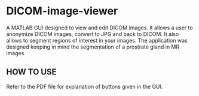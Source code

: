 # DICOM-image-viewer

A MATLAB GUI designed to view and edit DICOM images.
It allows a user to anonymize DICOM images, convert to JPG and back to DICOM. It also allows to segment regions of interest in your images. The application was designed keeping in mind the segmentation of a prostrate gland in MR images.

## HOW TO USE
Refer to the PDF file for explanation of buttons given in the GUI.
